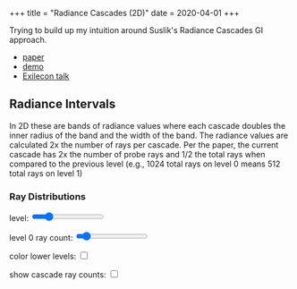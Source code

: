 +++
title = "Radiance Cascades (2D)"
date = 2020-04-01
+++

Trying to build up my intuition around Suslik's Radiance Cascades GI approach.
- [paper](https://drive.google.com/file/d/1L6v1_7HY2X-LV3Ofb6oyTIxgEaP4LOI6/view?usp=sharing)
- [demo](https://www.youtube.com/watch?v=xkJ6i2N32Pc)
- [Exilecon talk](https://www.youtube.com/watch?v=B-ODrtmtpzM)


## Radiance Intervals
In 2D these are bands of radiance values where each cascade doubles the inner radius of the band and the width of the band. The radiance values are calculated 2x the number of rays per cascade. Per the paper, the current cascade has 2x the number of probe rays and 1/2 the total rays when compared to the previous level (e.g., 1024 total rays on level 0 means 512 total rays on level 1)

### Ray Distributions
<p>
level: <input type="range" min="0" max="5" value="1" id="ray-distributions-2d-canvas-level-slider">
</p>

<p>
level 0 ray count: <input type="range" min="1" max="32" value="4" id="ray-distributions-2d-canvas-level-0-ray-count">
</p>

<p>
color lower levels: <input type="checkbox" value="1" id="ray-distributions-2d-canvas-color-lower-levels">
</p>
<p>
show cascade ray counts: <input type="checkbox" value="1" id="ray-distributions-2d-canvas-show-cascade-ray-counts">
</p>

<section class="center-align">
  <canvas id="ray-distributions-2d-canvas" width="1024" height="1024"></canvas>
</section>

<script>
  // Setup
  let canvas = document.getElementById('ray-distributions-2d-canvas');
  let state = {
    mouse: [0, 0],
    canvas: canvas,
    ctx: canvas.getContext('2d')
  }

  window.radianceCascades2dState = state;

  function CanvasClear() {
    state.ctx.fillStyle = '#111';
    state.ctx.fillRect(0, 0, canvas.width, canvas.height);
  }

  function CanvasDrawMouse() {
    state.ctx.fillStyle = 'red'
    state.ctx.fillRect(state.mouse[0] - 10, state.mouse[1] - 10, 20, 20)
  }

  function CanvasGetLocalPos(x, y) {
    let rect = state.canvas.getBoundingClientRect()
    return [x - rect.x, y - rect.y]
  }

  canvas.addEventListener("mousemove", e => {
    state.mouse = CanvasGetLocalPos(e.clientX, e.clientY)
  });

  function DrawRadianceCascades2D() {
    CanvasClear();
    // CanvasDrawMouse();

    let levelSlider = Number(document.getElementById('ray-distributions-2d-canvas-level-slider').value)
    let level0RayCountSlider = Number(document.getElementById('ray-distributions-2d-canvas-level-0-ray-count').value)
    let colorLowerLevels = !!document.getElementById('ray-distributions-2d-canvas-color-lower-levels').checked
    let showCascadeRayCounts = !!document.getElementById('ray-distributions-2d-canvas-show-cascade-ray-counts').checked

    let levelColors = ([
      '#f3a833',
      '#9de64e',
      '#36c5f4',
      '#ffa2ac',
      '#cc99ff',
      '#ec273f',
      '#de5d3a'
    ]).map((v,i) => {
      return (i == levelSlider || (i < levelSlider && colorLowerLevels)) ? v : '#222'
    });

    // Draw the actual cascades
    let levels = 6;
    let baseSize = 32;
    let baseAngularSteps = level0RayCountSlider
    let TAU = Math.PI * 2.0
    let angleOffset = Math.PI * 0.25

    let radianceIntervalStart = 0;
    let cascadeRayCounts = [];
    for (let level=0; level<=levelSlider; level++) {
      let size = baseSize << level
      let angularSteps = baseAngularSteps << level
      let stepAngle = TAU / angularSteps
      let radius = size / 2.0

      state.ctx.strokeStyle = levelColors[level]
      state.ctx.fillStyle = '#f0f'
      let cascadeRayCount = 0;
      for (let x = 0; x<state.canvas.width; x+=size) {
        for (let y = 0; y<state.canvas.height; y+=size) {

          // state.ctx.fillRect(x+1, y+1, size-2, size-2);
          state.ctx.beginPath()
          let centerX = x + radius
          let centerY = y + radius
          for (let step = 0; step<angularSteps; step++) {
            let angle = angleOffset + step * stepAngle;
            // console.log(angle)

            let dirX = Math.sin(angle)
            let dirY = Math.cos(angle)

            state.ctx.moveTo(centerX + dirX * radianceIntervalStart, centerY + dirY * radianceIntervalStart);
            state.ctx.lineTo(centerX + dirX * radius, centerY + dirY * radius)
            cascadeRayCount++;
          }
          state.ctx.stroke();
        }
      }
      cascadeRayCounts.push(cascadeRayCount);
      radianceIntervalStart = radius;
    }

    if (showCascadeRayCounts) {
      let totalRays = 0;
      state.ctx.fillStyle = 'rgba(0, 0, 0, 0.75)'
      state.ctx.fillRect(0, 0, 230, 20 + 30 * (cascadeRayCounts.length + 1))
      state.ctx.fillStyle = 'white'
      state.ctx.font = '20px monospace'
      cascadeRayCounts.forEach((count, level) => {
        state.ctx.fillText(`level:${level} rays:${count}`, 20, 30 + level * 30)
        totalRays += count;
      })

      state.ctx.fillText(`total rays:${totalRays}`, 20, 30 + cascadeRayCounts.length * 30)
    }
    window.requestAnimationFrame(DrawRadianceCascades2D)
  }

  DrawRadianceCascades2D()
</script>